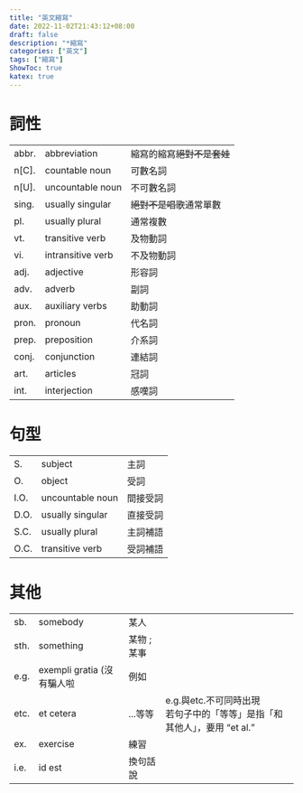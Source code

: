 ```yaml
---
title: "英文縮寫"
date: 2022-11-02T21:43:12+08:00
draft: false
description: "*縮寫"
categories: ["英文"]
tags: ["縮寫"]
ShowToc: true
katex: true
---
```


# 詞性
<table>
  <tr>
    <td>abbr.</td>
    <td>abbreviation</td>
    <td>縮寫的縮寫<s>絕對不是套娃</s></td>
  </tr>
  <tr>
    <td>n[C].</td>
    <td>countable noun</td>
    <td>可數名詞</td>
  </tr>
  <tr>
    <td>n[U].</td>
    <td>uncountable noun</td>
    <td>不可數名詞</td>
  </tr>
  <tr>
    <td>sing.</td>
    <td>usually singular</td>
    <td><s>絕對不是唱歌</s>通常單數</td>
  </tr>
  <tr>
    <td>pl.</td>
    <td>usually plural</td>
    <td>通常複數</td>
  </tr>
  <tr>
    <td>vt.</td>
    <td>transitive verb</td>
    <td>及物動詞</td>
  </tr>
  <tr>
    <td>vi.</td>
    <td>intransitive verb</td>
    <td>不及物動詞</td>
  </tr>
  <tr>
    <td>adj.</td>
    <td>adjective</td>
    <td>形容詞</td>
  </tr>
  <tr>
    <td>adv.</td>
    <td>adverb</td>
    <td>副詞</td>
  </tr>
  <tr>
    <td>aux.</td>
    <td>auxiliary verbs</td>
    <td>助動詞</td>
  </tr>
  <tr>
    <td>pron.</td>
    <td>pronoun</td>
    <td>代名詞</td>
  </tr>
  <tr>
    <td>prep.</td>
    <td>preposition</td>
    <td>介系詞</td>
  </tr>
  <tr>
    <td>conj.</td>
    <td>conjunction</td>
    <td>連結詞</td>
  </tr>
  <tr>
    <td>art.</td>
    <td>articles</td>
    <td>冠詞</td>
  </tr>
  <tr>
    <td>int.</td>
    <td>interjection</td>
    <td>感嘆詞</td>
  </tr>
</table>

# 句型
<table>
  <tr>
    <td>S.</td>
    <td>subject</td>
    <td>主詞</td>
  </tr>
  <tr>
    <td>O.</td>
    <td>object</td>
    <td>受詞</td>
  </tr>
  <tr>
    <td>I.O.</td>
    <td>uncountable noun</td>
    <td>間接受詞</td>
  </tr>
  <tr>
    <td>D.O.</td>
    <td>usually singular</td>
    <td>直接受詞</td>
  </tr>
  <tr>
    <td>S.C.</td>
    <td>usually plural</td>
    <td>主詞補語</td>
  </tr>
  <tr>
    <td>O.C.</td>
    <td>transitive verb</td>
    <td>受詞補語</td>
  </tr>
</table>

# 其他
<table>
  <tr>
    <td>sb.</td>
    <td>somebody</td>
    <td>某人</td>
    <td></td>
  </tr>
  <tr>
    <td>sth.</td>
    <td>something</td>
    <td>某物 ; 某事</td>
    <td></td>
  </tr>
  <tr>
    <td>e.g.</td>
    <td>exempli gratia (沒有騙人啦</td>
    <td>例如</td>
    <td></td>
  </tr>
  <tr>
    <td>etc.</td>
    <td>et cetera</td>
    <td>...等等</td>
    <td><red>e.g.與etc.不可同時出現</red></br>若句子中的「等等」是指「和其他人」，要用 “et al.”</td>
  </tr>
  <tr>
    <td>ex.</td>
    <td>exercise</td>
    <td>練習</td>
    <td></td>
  </tr>
  <tr>
    <td>i.e.</td>
    <td>id est</td>
    <td>換句話說</td>
    <td></td>
  </tr>
</table>